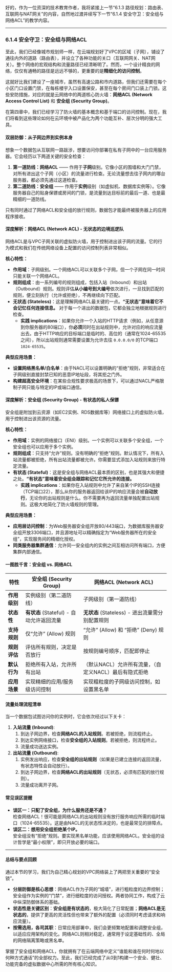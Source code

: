 好的，作为一位资深的技术教育作者，我将紧接上一节“6.1.3 路径规划：路由表、互联网与NAT网关”的内容，自然地过渡并续写下一节“6.1.4 安全守卫：安全组与网络ACL”的教学内容。

---

### 6.1.4 安全守卫：安全组与网络ACL

至此，我们已经像城市规划师一样，在云端规划好了VPC的区域（子网），铺设了通往内外的道路（路由表），并设立了各种功能的关口（互联网网关、NAT网关）。整个网络的宏观结构和流量路径已经清晰明了。然而，一个设计精良的网络，仅仅有通畅的路径是远远不够的，更重要的是**精细化的访问控制**。

这就好比我们建设了一座城市，虽然有高速公路和市内道路，但我们还需要在每个小区门口设置门禁，在每栋楼宇入口设置保安，甚至在每个房间门口装上门锁。这些安防措施，对应的就是云网络中的两道核心防火墙：**网络ACL (Network Access Control List)** 和 **安全组 (Security Group)**。

在第四章中，我们已经学习了防火墙的基本概念和基于端口的访问控制。现在，我们将看到这些理论如何在云环境中被产品化为两个功能互补、层次分明的强大工具。

#### 双层防御：从子网边界到实例本身

想象一个数据包从互联网一路跋涉，想要访问你部署在私有子网中的一台应用服务器。它会经历以下两道关键的安全检查：

1.  **第一道防线：网络ACL** —— 作用于**子网**级别。它像小区的围墙和大门门禁，对所有进出这个子网（小区）的流量进行检查。无论流量想去往子网内的哪台服务器，都必须先通过这道检查。
2.  **第二道防线：安全组** —— 作用于**实例**级别（如虚拟机、数据库实例等）。它像服务器自己的贴身保镖或房间的门锁，是流量到达目标前的最后一道、也是最精细的一道防线。

只有同时通过了网络ACL和安全组的放行规则，数据包才能最终被服务器上的应用程序接收。

#### 深度解析：网络ACL (Network ACL) - 无状态的边境巡逻队

网络ACL是与VPC子网关联的虚拟防火墙，用于控制进出该子网的流量。它的行为模式和我们在传统网络设备上配置的访问控制列表非常相似。

**核心特性：**

*   **作用域**：子网级别。一个网络ACL可以关联多个子网，但一个子网在同一时间只能关联一个网络ACL。
*   **规则组成**：由一系列编号的规则组成，包括入站（Inbound）和出站（Outbound）规则。规则评估**从小编号到大编号**依次进行，一旦找到匹配的规则，便立刻执行（允许或拒绝），不再继续向下匹配。
*   **无状态 (Stateless)**：这是理解网络ACL最关键的一点。**“无状态”意味着它不会记忆任何连接信息。** 对于每一个进出的数据包，它都会独立地根据规则进行检查。
    *   **实践 implications**：如果你允许一个入站的HTTP请求（例如，从任意源到你服务器的80端口），你**必须**同时在出站规则中，允许对应的响应流量出去。由于HTTP响应的目标端口是临时的、高位的（通常在1024-65535之间），所以出站规则通常需要设置为允许去往 `0.0.0.0/0` 的TCP端口 `1024-65535`。

**典型应用场景：**
*   **设置网络黑名单/白名单**：由于NACL可以设置明确的“拒绝”规则，非常适合在子网级别直接封禁已知的恶意IP地址段，将其拒之门外。
*   **构建超高安全环境**：在某些合规性要求极高的场景下，可以通过NACL严格限制子网只能与特定的IP或端口通信。

#### 深度解析：安全组 (Security Group) - 有状态的私人保镖

安全组是附加到云资源（如EC2实例、RDS数据库等）网络接口上的虚拟防火墙，用于控制进出该资源的流量。

**核心特性：**

*   **作用域**：实例的网络接口（ENI）级别。一个实例可以关联多个安全组，一个安全组也可以应用于多个实例。
*   **规则组成**：只支持“允许”规则。没有明确的“拒绝”规则。默认情况下，所有入站流量都被拒绝，所有出站流量都被允许。你需要显式添加入站规则来放行特定流量。
*   **有状态 (Stateful)**：这是安全组与网络ACL最本质的区别，也是其强大和便捷之处。**“有状态”意味着安全组会跟踪和记忆它所允许的连接。**
    *   **实践 implications**：如果你在入站规则中允许了来自某个IP的SSH连接（TCP端口22），那么从你的服务器返回给该IP的响应流量会被**自动放行**，无论你的出站规则是什么。你不需要再为返回流量单独配置出站规则。这极大地简化了防火墙规则的管理。

**典型应用场景：**
*   **应用层访问控制**：为Web服务器安全组开放80/443端口，为数据库服务器安全组开放3306端口，并且源地址可以精确指定为“Web服务器所在的安全组”，实现服务间的精细化授权。
*   **同类服务器集群通信**：允许同一安全组内的实例之间互相访问所有端口，方便集群内部通信。

<div class="comparison">
    <h4>一图胜千言：安全组 vs. 网络ACL</h4>
    <table>
        <thead>
            <tr>
                <th>特性</th>
                <th>安全组 (Security Group)</th>
                <th>网络ACL (Network ACL)</th>
            </tr>
        </thead>
        <tbody>
            <tr>
                <td><strong>作用级别</strong></td>
                <td>实例级别（第二道防线）</td>
                <td>子网级别（第一道防线）</td>
            </tr>
            <tr>
                <td><strong>状态性</strong></td>
                <td><strong>有状态</strong> (Stateful) - 自动允许返回流量</td>
                <td><strong>无状态</strong> (Stateless) - 进出流量需分别配置规则</td>
            </tr>
            <tr>
                <td><strong>支持规则</strong></td>
                <td>仅“允许” (Allow) 规则</td>
                <td>“允许” (Allow) 和 “拒绝” (Deny) 规则</td>
            </tr>
            <tr>
                <td><strong>规则评估</strong></td>
                <td>评估所有规则，决定是否放行</td>
                <td>按规则编号顺序，匹配即停止</td>
            </tr>
            <tr>
                <td><strong>默认行为</strong></td>
                <td>拒绝所有入站，允许所有出站</td>
                <td>（默认NACL）允许所有流量，（自定义NACL）最后有隐式拒绝</td>
            </tr>
            <tr>
                <td><strong>应用场景</strong></td>
                <td>实现精细的应用/服务级访问控制</td>
                <td>实现粗粒度的子网级访问控制，如设置黑名单</td>
            </tr>
        </tbody>
    </table>
</div>

<div class="checklist">
    <h4>流量处理流程清单</h4>
    <p>当一个数据包试图访问你的实例时，它会依次经过以下关卡：</p>
    <ol>
        <li><strong>入站流量 (Inbound)</strong>:
            <ol>
                <li>到达子网边界，检查<strong>网络ACL的入站规则</strong>。若被拒绝，则流程终止。</li>
                <li>到达实例网络接口，检查<strong>安全组的入站规则</strong>。若被拒绝，则流程终止。</li>
                <li>流量成功送达实例。</li>
            </ol>
        </li>
        <li><strong>出站流量 (Outbound)</strong>:
            <ol>
                <li>实例发出响应，检查<strong>安全组的出站规则</strong>（如果是已建立连接的返回流量，有状态特性会自动放行）。</li>
                <li>到达子网边界，检查<strong>网络ACL的出站规则</strong>（无状态，必须有匹配的放行规则）。</li>
                <li>流量成功离开子网。</li>
            </ol>
        </li>
    </ol>
</div>

<div class="common_mistake_warning">
    <h4>常见误区提醒</h4>
    <ul>
        <li><strong>误区一：只配了安全组，为什么服务还是不通？</strong><br>
        检查网络ACL！很可能是网络ACL的出站规则没有放行服务响应所需的临时端口（1024-65535）。这是由NACL的无状态性决定的，也是最常见的排障点。
        </li>
        <li><strong>误区二：想用安全组拒绝某个IP。</strong><br>
        安全组没有“拒绝”规则。要实现黑名单功能，应该使用网络ACL。安全组的设计哲学是“最小权限”，即只开放必要的端口。
        </li>
    </ul>
</div>

---

#### 总结与要点回顾

通过本节的学习，我们为自己精心规划的VPC网络装上了两把至关重要的“安全锁”。

-   **分层防御是核心思想**：网络ACL作为子网的“城墙”，进行粗粒度的边界控制；安全组作为实例的“门禁”，进行细粒度的访问授权。两者协同工作，构成了云中纵深防御体系的基础。
-   **状态性是关键区别**：**安全组是有状态的**，极大简化了日常配置；**网络ACL是无状态的**，提供了更高的灵活性但也带来了额外的配置（必须同时考虑请求和响应流量）。
-   **按需选用，各司其职**：日常应用部署中，我们会更频繁地配置和调整安全组，以适应应用架构的变化。网络ACL则相对稳定，通常用于设定基础性的、全局的网络隔离策略或黑名单。

掌握了安全组和网络ACL，你就拥有了在云端网络中定义“谁能和谁在何时何地以何种方式通话”的全部权力。至此，我们已经完成了从0到1构建一个安全、健壮、功能完备的虚拟数据中心所需的所有核心知识。